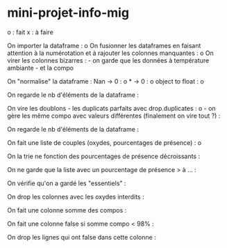 # mini-projet-info-mig

o : fait 
x : à faire

On importer la dataframe : o
On fusionner les dataframes en faisant attention à la numérotation et à rajouter les colonnes manquantes : o
On virer les colonnes bizarres : 
    - on garde que les données à température ambiante
    - et la compo

On "normalise" la dataframe : 
    Nan -> 0 : o
    * -> 0 : o
    object to float : o

On regarde le nb d'éléments de la dataframe : 

On vire les doublons 
    - les duplicats parfaits avec drop.duplicates : o
    - on gère les même compo avec valeurs différentes (finalement on vire tout ?) :

On regarde le nb d'éléments de la dataframe : 

On fait une liste de couples (oxydes, pourcentages de présence) : o

On la trie ne fonction des pourcentages de présence décroissants :

On ne garde que la liste avec un pourcentage de présence > à ... :

On vérifie qu'on a gardé les "essentiels" : 

On drop les colonnes avec les oxydes interdits :

On fait une colonne somme des compos :

On fait une colonne false si somme compo < 98% :

On drop les lignes qui ont false dans cette colonne : 




























